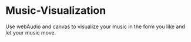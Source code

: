 # Music-Visualization
Use webAudio and canvas to visualize your music in the form you like and let your music move.
